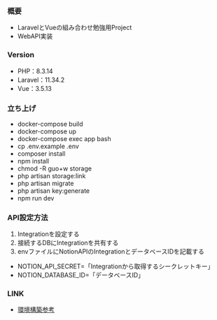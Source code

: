 ### 概要
- LaravelとVueの組み合わせ勉強用Project
- WebAPI実装

### Version
- PHP：8.3.14
- Laravel：11.34.2
- Vue：3.5.13

### 立ち上げ
- docker-compose build
- docker-compose up
- docker-compose exec app bash
- cp .env.example .env
- composer install
- npm install
- chmod -R guo+w storage
- php artisan storage:link
- php artisan migrate
- php artisan key:generate
- npm run dev

### API設定方法
1. Integrationを設定する
2. 接続するDBにIntegrationを共有する
3. envファイルにNotionAPIのIntegrationとデータベースIDを記載する
- NOTION_API_SECRET=「Integrationから取得するシークレットキー」
- NOTION_DATABASE_ID=「データベースID」

### LINK
- [環境構築参考](https://qiita.com/hitotch/items/2e816bc1423d00562dc2)